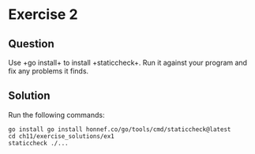 # Exercise 2

## Question
Use +go install+ to install +staticcheck+. Run it against your program and fix any problems it finds.

## Solution

Run the following commands:

```shell
go install go install honnef.co/go/tools/cmd/staticcheck@latest
cd ch11/exercise_solutions/ex1
staticcheck ./...
```
